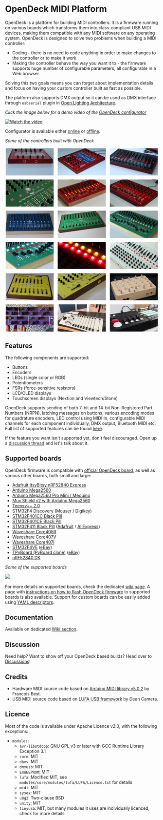 # OpenDeck MIDI Platform

OpenDeck is a platform for building MIDI controllers. It is a firmware running on various boards which transforms them into class-compliant USB MIDI devices, making them compatible with any MIDI software on any operating system. OpenDeck is designed to solve two problems when building a MIDI controller:

* Coding - there is no need to code anything in order to make changes to the controller or to make it work
* Making the controller behave the way you want it to - the firmware supports huge number of configurable parameters, all configurable in a Web browser

Solving this two goals means you can forget about implementation details and focus on having your custom controller built as fast as possible.

The platform also supports DMX output so it can be used as DMX interface through `usbserial` plugin in [Open Lighting Architecture](https://www.openlighting.org/).

*Click the image below for a demo video of the [OpenDeck configurator](https://config.shanteacontrols.com)*

[![Watch the video](https://img.youtube.com/vi/7X2LC0JMfAU/maxresdefault.jpg)](https://youtu.be/7X2LC0JMfAU)

Configurator is available either [online](https://config.shanteacontrols.com) or [offline](https://github.com/shanteacontrols/OpenDeckUI/releases).

*Some of the controllers built with OpenDeck*

![](bin/img/readme/gallery.png)

## Features

The following components are supported:

* Buttons
* Encoders
* LEDs (single color or RGB)
* Potentiometers
* FSRs (force-sensitive resistors)
* LCD/OLED displays
* Touchscreen displays (Nextion and Viewtech/Stone)

OpenDeck supports sending of both 7-bit and 14-bit Non-Registered Part Numbers (NRPN), latching messages on buttons, various encoding modes for quadrature encoders, LED control using MIDI In, configurable MIDI channels for each component individually, DMX output, Bluetooth MIDI etc. Full list of supported features can be found [here](https://github.com/shanteacontrols/OpenDeck/wiki/Configurable-features).

If the feature you want isn't supported yet, don't feel discouraged. Open up a [discussion thread](https://github.com/shanteacontrols/OpenDeck/discussions) and let's talk about it.

## Supported boards

OpenDeck firmware is compatible with [official OpenDeck board](https://www.tindie.com/products/paradajz/opendeck-diy-midi-platform/), as well as various other boards, both small and large:

* [Adafruit ItsyBitsy nRF52840 Express](https://www.adafruit.com/product/4481)
* [Arduino Mega2560](https://store.arduino.cc/products/arduino-mega-2560-rev3)
* [Arduino Mega2560 Pro Mini / Meduino](http://wiki.epalsite.com/index.php?title=Mega2560_Pro_Mini)
* [Mux Shield v2 with Arduino Mega2560](https://mayhewlabs.com/products/mux-shield-2)
* [Teensy++ 2.0](https://www.pjrc.com/store/teensypp.html)
* [STM32F4 Discovery](https://www.st.com/en/evaluation-tools/stm32f4discovery.html) ([Mouser](https://hr.mouser.com/ProductDetail/STMicroelectronics/STM32F407G-DISC1?qs=%2Fha2pyFadugMvYxi1ftRWf5mGCRgIpVnZzkmnZLph%2FPbqHgeIRafES4CiZOiJh1y) / [Digikey](https://www.digikey.com/en/products/detail/stmicroelectronics/STM32F407G-DISC1/5824404?s=N4IgTCBcDaIMoBUCyBmMAxALABgOwHEBaAEQEk4BhARhAF0BfIA))
* [STM32F401CC Black Pill](https://stm32-base.org/boards/STM32F401CCU6-WeAct-Black-Pill-V1.2.html)
* [STM32F401CE Black Pill](https://stm32-base.org/boards/STM32F401CEU6-WeAct-Black-Pill-V3.0)
* [STM32F411 Black Pill](https://stm32-base.org/boards/STM32F411CEU6-WeAct-Black-Pill-V2.0) ([Adafruit](https://www.adafruit.com/product/4877) / [AliExpress](https://www.aliexpress.com/item/1005001456186625.html?pdp_ext_f=%7B%22sku_id%22:%2212000016817645221%22,%22ship_from%22:%22CN%22%7D&gps-id=pcStoreJustForYou&scm=1007.23125.137358.0&scm_id=1007.23125.137358.0&scm-url=1007.23125.137358.0&pvid=c145b0d6-10a9-42f7-9ddf-a3701e2ee9a1&spm=a2g0o.store_pc_home.smartJustForYou_6000147819213.1))
* [Waveshare Core405R](https://www.waveshare.com/core405r.htm)
* [Waveshare Core407V](https://www.waveshare.com/core407v.htm)
* [Waveshare Core407I](https://www.waveshare.com/core407i.htm)
* [STM32F4VE](https://stm32-base.org/boards/STM32F407VET6-STM32-F4VE-V2.0) ([eBay](https://www.ebay.com/itm/401956886691?hash=item5d967f58a3:g:fFcAAOSw4fhdy2rk))
* [TPyBoard (PyBoard clone)](http://www.chinalctech.com/m/view.php?aid=338) ([eBay](https://www.ebay.com/itm/183887614794?hash=item2ad08e534a:g:bmsAAOSwrSpdLtFM))
* [nRF52840 DK](https://www.nordicsemi.com/Products/Development-hardware/nrf52840-dk)

*Some of the supported boards*

![](https://github.com/shanteacontrols/OpenDeck/wiki/img/boards.jpg)

For more details on supported boards, check the dedicated [wiki page](https://github.com/shanteacontrols/OpenDeck/wiki/Connecting-components-to-OpenDeck). A page with [instructions on how to flash OpenDeck firmware](https://github.com/shanteacontrols/OpenDeck/wiki/Flashing-the-OpenDeck-firmware) to supported boards is also available. Support for custom boards can be easily added using [YAML descriptors](https://github.com/shanteacontrols/OpenDeck/wiki/Creating-custom-board-variant).

## Documentation

Available on dedicated [Wiki section](https://github.com/shanteacontrols/OpenDeck/wiki/).

## Discussion

Need help? Want to show off your OpenDeck based builds? Head over to [Discussions](https://github.com/shanteacontrols/OpenDeck/discussions)!

## Credits

* Hardware MIDI source code based on [Arduino MIDI library v5.0.2](https://github.com/FortySevenEffects/arduino_midi_library/releases/tag/5.0.2) by Francois Best.
* USB MIDI source code based on [LUFA USB framework](http://www.fourwalledcubicle.com/LUFA.php) by Dean Camera.

## Licence

Most of the code is available under Apache Licence v2.0, with the following exceptions:

* `modules`:
  * `avr-libstdcpp`: GNU GPL v3 or later with GCC Runtime Library Exception 3.1
  * `core`: MIT
  * `dbms`: MIT
  * `dmxusb`: MIT
  * `EmuEEPROM`: MIT
  * `lufa`: Modified MIT, see `modules/core/modules/lufa/LUFA/Licence.txt` for details
  * `midi`: MIT
  * `sysex`: MIT
  * `u8g2`: Two-clause BSD
  * `unity`: MIT
  * `tinyusb`: MIT, but many modules it uses are individually licenced, check for more details